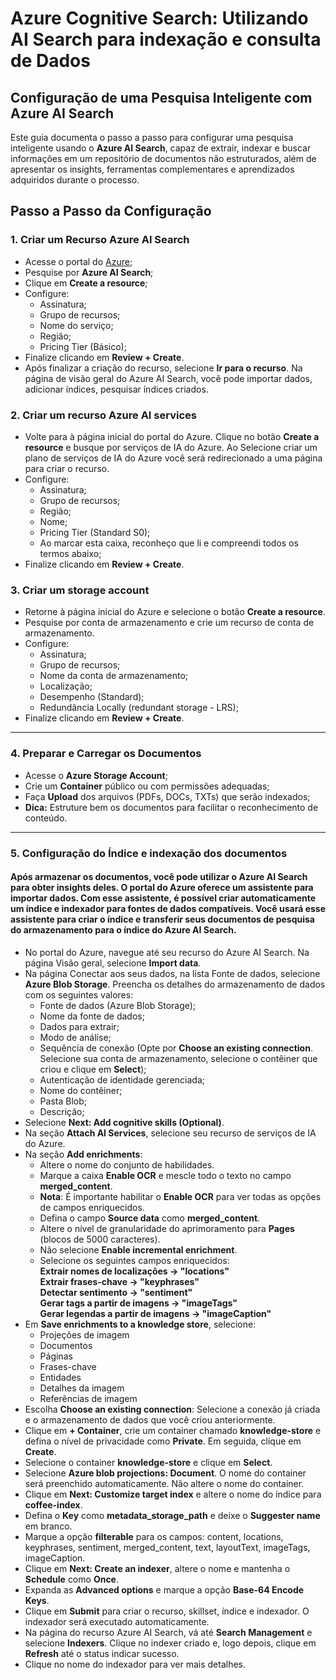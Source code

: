 # Azure Cognitive Search: Utilizando AI Search para indexação e consulta de Dados



## Configuração de uma Pesquisa Inteligente com Azure AI Search

Este guia documenta o passo a passo para configurar uma pesquisa inteligente usando o **Azure AI Search**, capaz de extrair, indexar e buscar informações em um repositório de documentos não estruturados, além de apresentar os insights, ferramentas complementares e aprendizados adquiridos durante o processo.

## Passo a Passo da Configuração

### 1. **Criar um Recurso Azure AI Search**
- Acesse o portal do [Azure](https://portal.azure.com/);
- Pesquise por **Azure AI Search**;
- Clique em **Create a resource**;
- Configure:
  - Assinatura;
  - Grupo de recursos;
  - Nome do serviço;
  - Região;
  - Pricing Tier (Básico);
- Finalize clicando em **Review + Create**.
- Após finalizar a criação do recurso, selecione **Ir para o recurso**. Na página de visão geral do Azure AI Search, você pode importar dados, adicionar índices, pesquisar índices criados.

### 2. **Criar um recurso Azure AI services**
- Volte para à página inicial do portal do Azure. Clique no botão **Create a resource** e busque por serviços de IA do Azure. Ao Selecione criar um plano de serviços de IA do Azure você será redirecionado a uma página para criar o recurso.
- Configure:
  - Assinatura;
  - Grupo de recursos;
  - Região;
  - Nome;
  - Pricing Tier (Standard S0);
  - Ao marcar esta caixa, reconheço que li e compreendi todos os termos abaixo;
- Finalize clicando em **Review + Create**.

### 3. **Criar um storage account**
- Retorne à página inicial do Azure e selecione o botão **Create a resource**.
- Pesquise por conta de armazenamento e crie um recurso de conta de armazenamento.
- Configure:
  - Assinatura;
  - Grupo de recursos;
  - Nome da conta de armazenamento;
  - Localização;
  - Desempenho (Standard);
  - Redundância Locally (redundant storage - LRS);
- Finalize clicando em **Review + Create**.
---
### 4. **Preparar e Carregar os Documentos**
- Acesse o **Azure Storage Account**;
- Crie um **Container** público ou com permissões adequadas;
- Faça **Upload** dos arquivos (PDFs, DOCs, TXTs) que serão indexados;
- **Dica:** Estruture bem os documentos para facilitar o reconhecimento de conteúdo.
---

### 5. Configuração do Índice e indexação dos documentos
#### Após armazenar os documentos, você pode utilizar o Azure AI Search para obter insights deles. O portal do Azure oferece um assistente para importar dados. Com esse assistente, é possível criar automaticamente um índice e indexador para fontes de dados compatíveis. Você usará esse assistente para criar o índice e transferir seus documentos de pesquisa do armazenamento para o índice do Azure AI Search.
- No portal do Azure, navegue até seu recurso do Azure AI Search. Na página Visão geral, selecione **Import data**.
- Na página Conectar aos seus dados, na lista Fonte de dados, selecione **Azure Blob Storage**. Preencha os detalhes do armazenamento de dados com os seguintes valores:
  - Fonte de dados (Azure Blob Storage);
  - Nome da fonte de dados;
  - Dados para extrair;
  - Modo de análise;
  - Sequência de conexão (Opte por **Choose an existing connection**. Selecione sua conta de armazenamento, selecione o contêiner que criou e clique em **Select**);
  - Autenticação de identidade gerenciada;
  - Nome do contêiner;
  - Pasta Blob;
  - Descrição;
- Selecione **Next: Add cognitive skills (Optional)**.
- Na seção **Attach AI Services**, selecione seu recurso de serviços de IA do Azure.
- Na seção **Add enrichments**:
  - Altere o nome do conjunto de habilidades.
  - Marque a caixa **Enable OCR** e mescle todo o texto no campo **merged_content**.
  - **Nota**: É importante habilitar o **Enable OCR** para ver todas as opções de campos enriquecidos.
  - Defina o campo **Source data** como **merged_content**.
  - Altere o nível de granularidade do aprimoramento para **Pages** (blocos de 5000 caracteres).
  - Não selecione **Enable incremental enrichment**.
  - Selecione os seguintes campos enriquecidos:\
     **Extrair nomes de localizações → "locations"\
     Extrair frases-chave → "keyphrases"\
     Detectar sentimento → "sentiment"\
     Gerar tags a partir de imagens → "imageTags"\
     Gerar legendas a partir de imagens → "imageCaption"**
- Em **Save enrichments to a knowledge store**, selecione:
   - Projeções de imagem
   - Documentos
   - Páginas
   - Frases-chave
   - Entidades
   - Detalhes da imagem
   - Referências de imagem
- Escolha **Choose an existing connection**: Selecione a conexão já criada e o armazenamento de dados que você criou anteriormente.
- Clique em **+ Container**, crie um container chamado **knowledge-store** e defina o nível de privacidade como **Private**. Em seguida, clique em **Create**.
- Selecione o container **knowledge-store** e clique em **Select**.
- Selecione **Azure blob projections: Document**. O nome do container será preenchido automaticamente. Não altere o nome do container.
- Clique em **Next: Customize target index** e altere o nome do índice para **coffee-index**.
- Defina o **Key** como **metadata_storage_path** e deixe o **Suggester name** em branco.
- Marque a opção **filterable** para os campos: content, locations, keyphrases, sentiment, merged_content, text, layoutText, imageTags, imageCaption.
- Clique em **Next: Create an indexer**, altere o nome e mantenha o **Schedule** como **Once**.
- Expanda as **Advanced options** e marque a opção **Base-64 Encode Keys**.
- Clique em **Submit** para criar o recurso, skillset, índice e indexador. O indexador será executado automaticamente.
- Na página do recurso Azure AI Search, vá até **Search Management** e selecione **Indexers**. Clique no indexer criado e, logo depois, clique em **Refresh** até o status indicar sucesso.
- Clique no nome do indexador para ver mais detalhes.



